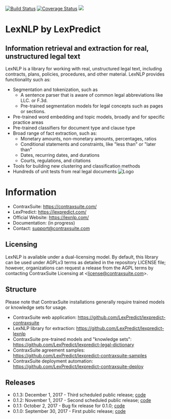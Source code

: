 [![Build Status](https://travis-ci.org/LexPredict/lexpredict-lexnlp.svg?branch=master)](https://travis-ci.org/LexPredict/lexpredict-lexnlp) [![Coverage Status](https://coveralls.io/repos/github/LexPredict/lexpredict-lexnlp/badge.svg?branch=master)](https://coveralls.io/github/LexPredict/lexpredict-lexnlp?branch=master) [![](https://tokei.rs/b1/github/lexpredict/lexpredict-lexnlp?category=code)](https://github.com/lexpredict/lexpredict-lexnlp)


# LexNLP by LexPredict
## Information retrieval and extraction for real, unstructured legal text
LexNLP is a library for working with real, unstructured legal text, including contracts, plans, policies, procedures,
and other material.  LexNLP provides functionality such as:
* Segmentation and tokenization, such as
  * A sentence parser that is aware of common legal abbreviations like LLC. or F.3d.
  * Pre-trained segmentation models for legal concepts such as pages or sections.
* Pre-trained word embedding and topic models, broadly and for specific practice areas
* Pre-trained classifiers for document type and clause type
* Broad range of fact extraction, such as:
  * Monetary amounts, non-monetary amounts, percentages, ratios
  * Conditional statements and constraints, like "less than" or "later than"
  * Dates, recurring dates, and durations
  * Courts, regulations, and citations
* Tools for building new clustering and classification methods
* Hundreds of unit tests from real legal documents
![Logo](https://s3.amazonaws.com/lexpredict.com-marketing/graphics/lexpredict_lexnlp_logo_horizontal_1.png)

# Information
* ContraxSuite: https://contraxsuite.com/
* LexPredict: https://lexpredict.com/
* Official Website: https://lexnlp.com/
* Documentation: (in progress)
* Contact: support@contraxsuite.com

## Licensing
LexNLP is available under a dual-licensing model.  By default, this library can be used under AGPLv3 terms as detailed
in the repository LICENSE file; however, organizations can request a release from the AGPL terms by contacting
ContraxSuite Licensing at <<license@contraxsuite.com>>.

## Structure
Please note that ContraxSuite installations generally require trained models or knowledge sets for usage.
* ContraxSuite web application: https://github.com/LexPredict/lexpredict-contraxsuite
* LexNLP library for extraction: https://github.com/LexPredict/lexpredict-lexnlp
* ContraxSuite pre-trained models and "knowledge sets": https://github.com/LexPredict/lexpredict-legal-dictionary
* ContraxSuite agreement samples: https://github.com/LexPredict/lexpredict-contraxsuite-samples
* ContraxSuite deployment automation: https://github.com/LexPredict/lexpredict-contraxsuite-deploy

## Releases
* 0.1.3: December 1, 2017 - Third scheduled public release; [code](https://github.com/LexPredict/lexpredict-lexnlp/tree/0.1.3)
* 0.1.2: November 1, 2017 - Second scheduled public release; [code](https://github.com/LexPredict/lexpredict-lexnlp/tree/0.1.2)
* 0.1.1: October 2, 2017 - Bug fix release for 0.1.0; [code](https://github.com/LexPredict/lexpredict-lexnlp/tree/0.1.1)
* 0.1.0: September 30, 2017 - First public release; [code](https://github.com/LexPredict/lexpredict-lexnlp/tree/0.1.0)
